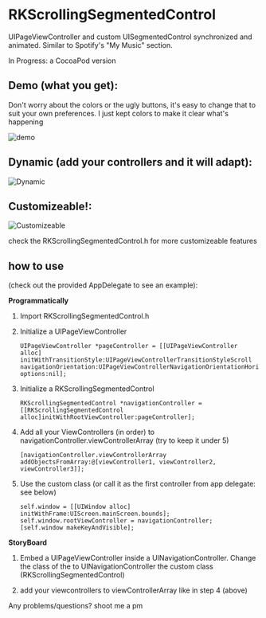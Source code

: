 RKScrollingSegmentedControl
===========================

UIPageViewController and custom UISegmentedControl synchronized and animated.  Similar to Spotify's "My Music" section.

In Progress: a CocoaPod version

## Demo (what you get): 
Don't worry about the colors or the ugly buttons, it's easy to change that to suit your own preferences.  I just kept colors to make it clear what's happening

![demo](http://i.imgur.com/sfjGYcr.gif)


## Dynamic (add your controllers and it will adapt):
![Dynamic](http://i.imgur.com/QeKGdqJ.gif)


## Customizeable!:
![Customizeable](http://i.imgur.com/dl422EL.gif)

check the RKScrollingSegmentedControl.h for more customizeable features

## how to use 
(check out the provided AppDelegate to see an example):

__Programmatically__

1. Import RKScrollingSegmentedControl.h

2. Initialize a UIPageViewController
	
	```
	UIPageViewController *pageController = [[UIPageViewController alloc] initWithTransitionStyle:UIPageViewControllerTransitionStyleScroll navigationOrientation:UIPageViewControllerNavigationOrientationHorizontal options:nil];
	```
3. Initialize a RKScrollingSegmentedControl

  	```
	RKScrollingSegmentedControl *navigationController = [[RKScrollingSegmentedControl alloc]initWithRootViewController:pageController];
	```
4. Add all your ViewControllers (in order) to navigationController.viewControllerArray (try to keep it under 5)
  	
	```
	[navigationController.viewControllerArray addObjectsFromArray:@[viewController1, viewController2, viewController3]];
	```
5. Use the custom class (or call it as the first controller from app delegate: see below)
  	
	```
  	self.window = [[UIWindow alloc] initWithFrame:UIScreen.mainScreen.bounds];
  	self.window.rootViewController = navigationController;
  	[self.window makeKeyAndVisible];
  	```
  
__StoryBoard__

1. Embed a UIPageViewController inside a UINavigationController.  Change the class of the to UINavigationController the custom class (RKScrollingSegmentedControl)

2. add your viewcontrollers to viewControllerArray like in step 4 (above)



Any problems/questions? shoot me a pm


